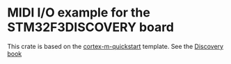 # MIDI I/O example for the STM32F3DISCOVERY board

This crate is based on the [cortex-m-quickstart](https://github.com/rust-embedded/cortex-m-quickstart) template. See the [Discovery book](https://docs.rust-embedded.org/discovery/index.html)